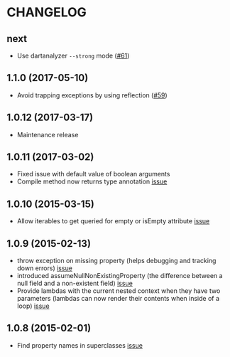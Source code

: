 # CHANGELOG

## next
* Use dartanalyzer `--strong` mode ([#61](https://github.com/valotas/mustache4dart/issues/61))

## 1.1.0 (2017-05-10)

* Avoid trapping exceptions by using reflection ([#59](https://github.com/valotas/mustache4dart/pull/59))

## 1.0.12 (2017-03-17)

* Maintenance release

## 1.0.11 (2017-03-02)

* Fixed issue with default value of boolean arguments
* Compile method now returns type annotation [issue](https://github.com/valotas/mustache4dart/issues/50)

## 1.0.10 (2015-03-15)

* Allow iterables to get queried for empty or isEmpty attribute [issue](https://github.com/valotas/mustache4dart/issues/44)

## 1.0.9 (2015-02-13)

* throw exception on missing property (helps debugging and tracking down errors) [issue](https://github.com/valotas/mustache4dart/issues/36)
* introduced assumeNullNonExistingProperty (the difference between a null field and a non-existent field) [issue](https://github.com/valotas/mustache4dart/issues/41)
* Provide lambdas with the current nested context when they have two parameters (lambdas can now render their contents when inside of a loop)  [issue](https://github.com/valotas/mustache4dart/issues/39)

## 1.0.8 (2015-02-01)

* Find property names in superclasses [issue](https://github.com/valotas/mustache4dart/issues/33)
